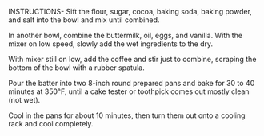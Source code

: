 INSTRUCTIONS-
Sift the flour, sugar, cocoa, baking soda, baking powder,
 and salt into the bowl and mix until combined.

In another bowl, combine the buttermilk, oil, eggs, and vanilla.
With the mixer on low speed, slowly add the wet ingredients to the dry. 

With mixer still on low, add the coffee and stir just to combine,
 scraping the bottom of the bowl with a rubber spatula. 

Pour the batter into two 8-inch round prepared pans and bake for 30 to 40 minutes at 350°F,
 until a cake tester or toothpick comes out mostly clean (not wet).

Cool in the pans for about 10 minutes, then turn them out onto a cooling rack and cool completely.